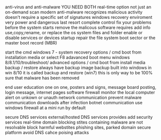 anti-virus and anti-malware
	YOU NEED BOTH
	real-time option
		not just an on-demand scan
	modern anti-malware recognizes malicious activity
		doesn't require a specific set of signatures
windows recovery enviroment
	very power and dangerous
		last resort
	complete control
		fix your problems before the system starts
		remove the malicous software 
	requires add info 
		use,copy,rename, or replace the os system files and folder
		enable or disable services or devices startup
		repair the file system boot sector or the master boot record (MBR)

start the cmd
	windows 7 - system recovery options / cmd
		boot from installation media
		or select F8 adavanced boot menu
	windows 8/8.1/10/troubleshoot/ advanced options / cmd
		boot from install media
backup / restore
	always have backup
	image backup built into windows
		in win 8/10 it is called backup and restore (win7)
	this is only way to be 100% sure that malware has been removed

end user education 
	one on one, posters and signs, message board posting, login message, internet pages
software firewall
	monitor the local computer
		alert on unkown or unauth network communication
	prevent malware communication
		downloads after infection
		botnet communication
	use windows firewall
		at a mini
	run by default

secure DNS services
	external/hosted DNS services
		provides add security services
	real-time domain blocking 
		stites containing malware are not resolvable
	block harmful webstites
		phishing sites, parked domain
	secure platform 
		avoid DNS cahce poising attacks
		